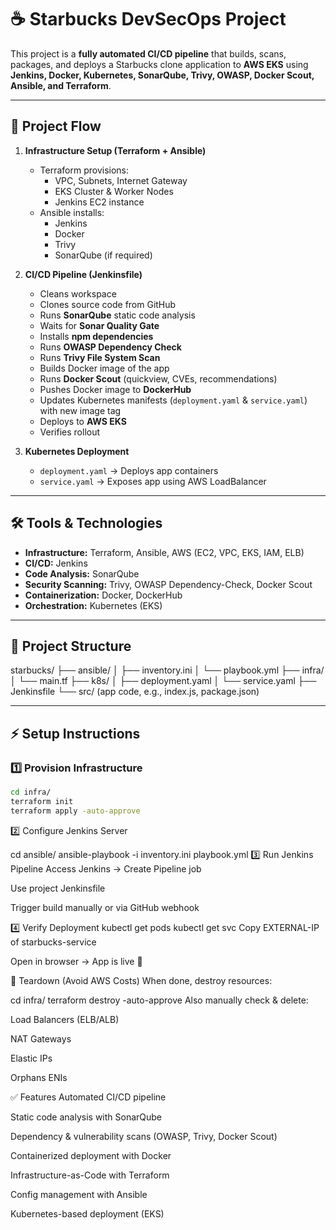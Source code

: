 
# ☕ Starbucks DevSecOps Project

This project is a **fully automated CI/CD pipeline** that builds, scans, packages, and deploys a Starbucks clone application to **AWS EKS** using **Jenkins, Docker, Kubernetes, SonarQube, Trivy, OWASP, Docker Scout, Ansible, and Terraform**.

---

## 🚀 Project Flow

1. **Infrastructure Setup (Terraform + Ansible)**
   - Terraform provisions:
     - VPC, Subnets, Internet Gateway
     - EKS Cluster & Worker Nodes
     - Jenkins EC2 instance
   - Ansible installs:
     - Jenkins
     - Docker
     - Trivy
     - SonarQube (if required)

2. **CI/CD Pipeline (Jenkinsfile)**
   - Cleans workspace
   - Clones source code from GitHub
   - Runs **SonarQube** static code analysis
   - Waits for **Sonar Quality Gate**
   - Installs **npm dependencies**
   - Runs **OWASP Dependency Check**
   - Runs **Trivy File System Scan**
   - Builds Docker image of the app
   - Runs **Docker Scout** (quickview, CVEs, recommendations)
   - Pushes Docker image to **DockerHub**
   - Updates Kubernetes manifests (`deployment.yaml` & `service.yaml`) with new image tag
   - Deploys to **AWS EKS**
   - Verifies rollout

3. **Kubernetes Deployment**
   - `deployment.yaml` → Deploys app containers
   - `service.yaml` → Exposes app using AWS LoadBalancer

---

## 🛠 Tools & Technologies

- **Infrastructure:** Terraform, Ansible, AWS (EC2, VPC, EKS, IAM, ELB)
- **CI/CD:** Jenkins
- **Code Analysis:** SonarQube
- **Security Scanning:** Trivy, OWASP Dependency-Check, Docker Scout
- **Containerization:** Docker, DockerHub
- **Orchestration:** Kubernetes (EKS)

---

## 📂 Project Structure

starbucks/
├── ansible/
│ ├── inventory.ini
│ └── playbook.yml
├── infra/
│ └── main.tf
├── k8s/
│ ├── deployment.yaml
│ └── service.yaml
├── Jenkinsfile
└── src/ (app code, e.g., index.js, package.json)

---

## ⚡ Setup Instructions

### 1️⃣ Provision Infrastructure
```bash
cd infra/
terraform init
terraform apply -auto-approve
```
2️⃣ Configure Jenkins Server

cd ansible/
ansible-playbook -i inventory.ini playbook.yml
3️⃣ Run Jenkins Pipeline
Access Jenkins → Create Pipeline job

Use project Jenkinsfile

Trigger build manually or via GitHub webhook

4️⃣ Verify Deployment
kubectl get pods
kubectl get svc
Copy EXTERNAL-IP of starbucks-service

Open in browser → App is live 🎉

🧹 Teardown (Avoid AWS Costs)
When done, destroy resources:


cd infra/
terraform destroy -auto-approve
Also manually check & delete:

Load Balancers (ELB/ALB)

NAT Gateways

Elastic IPs

Orphans ENIs

✅ Features
Automated CI/CD pipeline

Static code analysis with SonarQube

Dependency & vulnerability scans (OWASP, Trivy, Docker Scout)

Containerized deployment with Docker

Infrastructure-as-Code with Terraform

Config management with Ansible

Kubernetes-based deployment (EKS)